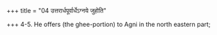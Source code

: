 +++
title = "04 उत्तरार्धपूर्वार्धेऽग्नये जुहोति"

+++
4-5. He offers (the ghee-portion) to Agni in the north eastern part; 
